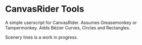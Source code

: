 # CanvasRider Tools

A simple userscript for CanvasRider. Assumes Greasemonkey or Tampermonkey.
Adds Bézier Curves, Circles and Rectangles.

Scenery lines is a work in progress.
